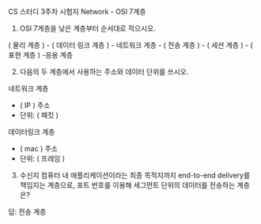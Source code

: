 CS 스터디 3주차 시험지
Network - OSI 7계층


1. OSI 7계층을 낮은 계층부터 순서대로 적으시오.


( 물리 계층 ) - ( 데이터 링크 계층 ) - 네트워크 계층 - ( 전송 계층  ) - ( 세션 계층 ) - 
(  표현 계층  ) -응용 계층




2. 다음의 두 계층에서 사용하는 주소와 데이터 단위를 쓰시오.


네트워크 계층
- ( IP ) 주소 
- 단위: (  패킷   )


데이터링크 계층
- ( mac ) 주소 
- 단위: ( 프레임 )




3. 수신지 컴퓨터 내 애플리케이션이라는 최종 목적지까지 end-to-end delivery를 책임지는 계층으로, 포트 번호를 이용해 세그먼트 단위의 데이터를 전송하는 계층은?




답: 전송 계층










